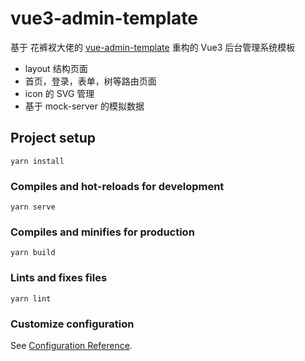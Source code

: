 # vue3-admin-template

基于 花裤衩大佬的 [vue-admin-template](https://github.com/PanJiaChen/vue-admin-template) 重构的 Vue3 后台管理系统模板

- layout 结构页面
- 首页，登录，表单，树等路由页面
- icon 的 SVG 管理
- 基于 mock-server 的模拟数据

## Project setup

```
yarn install
```

### Compiles and hot-reloads for development

```
yarn serve
```

### Compiles and minifies for production

```
yarn build
```

### Lints and fixes files

```
yarn lint
```

### Customize configuration

See [Configuration Reference](https://cli.vuejs.org/config/).

